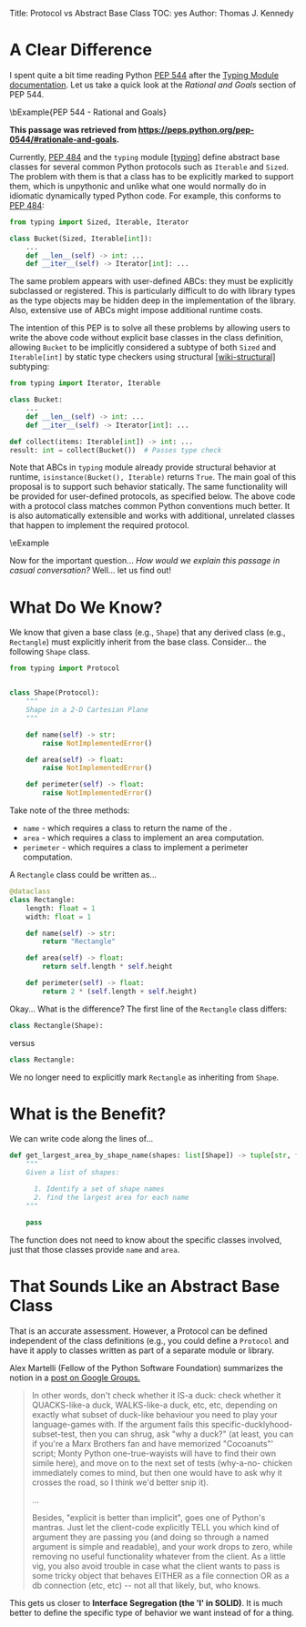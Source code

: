 Title: Protocol vs Abstract Base Class
TOC: yes
Author: Thomas J. Kennedy


# A Clear Difference

I spent quite a bit time reading Python
<a href="https://peps.python.org/pep-0544/#generic-protocols" target="_blank">PEP 544</a> after the 
<a href="https://docs.python.org/3/library/typing.html?highlight=protocols#protocols" target="_blank">Typing Module documentation</a>.
Let us take a quick look at the *Rational and Goals* section of PEP 544.

\bExample{PEP 544 - Rational and Goals}

**This passage was retrieved from <https://peps.python.org/pep-0544/#rationale-and-goals>.**

Currently, <a href="https://peps.python.org/pep-0484/" target="_blank">PEP 484</a> and the
`typing` module <a href="https://peps.python.org/pep-0544/#typing" target="_blank">\[typing\]</a> define abstract base
classes for several common Python protocols such as `Iterable` and
`Sized`. The problem with them is that a class has to be explicitly
marked to support them, which is unpythonic and unlike what one would
normally do in idiomatic dynamically typed Python code. For example,
this conforms to <a href="https://peps.python.org/pep-0484/" target="_blank">PEP 484</a>:

```python
from typing import Sized, Iterable, Iterator

class Bucket(Sized, Iterable[int]):
    ...
    def __len__(self) -> int: ...
    def __iter__(self) -> Iterator[int]: ...
```

The same problem appears with user-defined ABCs: they must be explicitly
subclassed or registered. This is particularly difficult to do with
library types as the type objects may be hidden deep in the
implementation of the library. Also, extensive use of ABCs might impose
additional runtime costs.

The intention of this PEP is to solve all these problems by allowing
users to write the above code without explicit base classes in the class
definition, allowing `Bucket` to be implicitly considered a subtype of
both `Sized` and `Iterable[int]` by static type checkers using
structural <a href="https://peps.python.org/pep-0544/#wiki-structural" target="_blank">\[wiki-structural\]</a>
subtyping:

```python
from typing import Iterator, Iterable

class Bucket:
    ...
    def __len__(self) -> int: ...
    def __iter__(self) -> Iterator[int]: ...

def collect(items: Iterable[int]) -> int: ...
result: int = collect(Bucket())  # Passes type check
```

Note that ABCs in `typing` module already provide structural behavior at
runtime, `isinstance(Bucket(), Iterable)` returns `True`. The main goal
of this proposal is to support such behavior statically. The same
functionality will be provided for user-defined protocols, as specified
below. The above code with a protocol class matches common Python
conventions much better. It is also automatically extensible and works
with additional, unrelated classes that happen to implement the required
protocol.

\eExample

Now for the important question... *How would we explain this passage in casual
conversation?* Well... let us find out!


# What Do We Know?

We know that given a base class (e.g., `Shape`) that any derived class (e.g.,
`Rectangle`) must explicitly inherit from the base class. Consider... the
following `Shape` class.

```python
from typing import Protocol


class Shape(Protocol):
    """
    Shape in a 2-D Cartesian Plane
    """

    def name(self) -> str:
        raise NotImplementedError()

    def area(self) -> float:
        raise NotImplementedError()

    def perimeter(self) -> float:
        raise NotImplementedError()
```

Take note of the three methods:

  - `name` - which requires a class to return the name of the .
  - `area` - which  requires a class to implement an area computation.
  - `perimeter` - which  requires a class to implement a perimeter computation.

A `Rectangle` class could be written as...

```python
@dataclass
class Rectangle:
    length: float = 1
    width: float = 1

    def name(self) -> str:
        return "Rectangle"

    def area(self) -> float:
        return self.length * self.height

    def perimeter(self) -> float:
        return 2 * (self.length + self.height)
```

Okay... What is the difference? The first line of the `Rectangle` class differs:

```python
class Rectangle(Shape):
```

versus

```python
class Rectangle:
```

We no longer need to explicitly mark `Rectangle` as inheriting from `Shape`.


# What is the Benefit?

We can write code along the lines of...


```python
def get_largest_area_by_shape_name(shapes: list[Shape]) -> tuple[str, float]:
    """
    Given a list of shapes:

      1. Identify a set of shape names
      2. find the largest area for each name
    """

    pass
```

The function does not need to know about the specific classes involved, just
that those classes provide `name` and `area`.


# That Sounds Like an Abstract Base Class

That is an accurate assessment. However, a Protocol can be defined independent
of the class definitions (e.g., you could define a `Protocol` and have it apply
to classes written as part of a separate module or library.

Alex Martelli (Fellow of the Python Software Foundation) summarizes the notion
in a [post on Google
Groups.](https://groups.google.com/g/comp.lang.python/c/CCs2oJdyuzc/m/NYjla5HKMOIJ)

> In other words, don't check whether it IS-a duck: check whether it
> QUACKS-like-a duck, WALKS-like-a duck, etc, etc, depending on exactly what
> subset of duck-like behaviour you need to play your language-games with. If the
> argument fails this specific-ducklyhood-subset-test, then you can shrug, ask
> "why a duck?" (at least, you can if you're a Marx Brothers fan and have
> memorized "Cocoanuts"' script; Monty Python one-true-wayists will have to find
> their own simile here), and move on to the next set of tests (why-a-no- chicken
> immediately comes to mind, but then one would have to ask why it crosses the
> road, so I think we'd better snip it).
> 
> ...
> 
> Besides, "explicit is better than implicit", goes one of Python's mantras. Just
> let the client-code explicitly TELL you which kind of argument they are passing
> you (and doing so through a named argument is simple and readable), and your
> work drops to zero, while removing no useful functionality whatever from the
> client.  As a little vig, you also avoid trouble in case what the client wants
> to pass is some tricky object that behaves EITHER as a file connection OR as a
> db connection (etc, etc) -- not all that likely, but, who knows.

This gets us closer to **Interface Segregation (the 'I' in SOLID)**. It is
much better to define the specific type of behavior we want instead of for a
thing.

